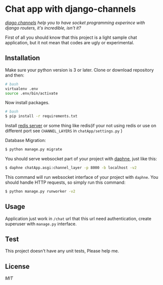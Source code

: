 # Chat app with django-channels

*[djago channels](https://channels.readthedocs.io/en/latest/) help you to have socket programming experince with django routers, it's incredible, isn't it?*

First of all you should know that this project is a light sample chat application, but it not mean that codes are ugly or experimental.

## Installation

Make sure your python version is 3 or later. Clone or download repository and then:

```bash
# bash
virtualenv .env
source .env/bin/activate
```

Now install packages.

```bash
# bash
$ pip install -r requirements.txt
```

Install [redis server](https://redis.io/download) or some thing like redis(if your not using redis or use on different port see `CHANNEL_LAYERS` in `chatApp/settings.py` )

Database Migration:

```bash 
$ python manage.py migrate
```

You should serve websocket part of your project with [daphne](https://github.com/django/daphne), just like this:

```bash
$ daphne chatApp.asgi:channel_layer -p 8000 -b localhost -v2
```

This command will run websocket interface of your project with `daphne`.
You should handle HTTP requests, so simply run this command:

```bash 
$ python manage.py runworker -v2
```

## Usage

Application just work in `/chat` url that this url need authentication, create superuser with `manage.py` interface.

## Test

This project doesn't have any unit tests, Please help me.

## License

*MIT*
